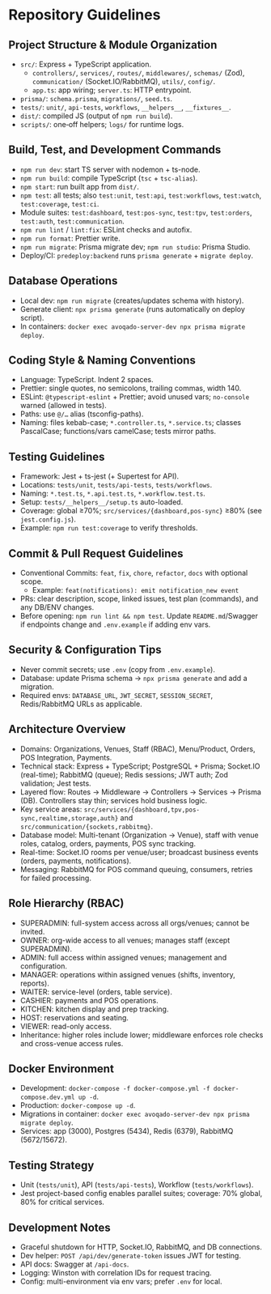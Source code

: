 # Repository Guidelines

## Project Structure & Module Organization
- `src/`: Express + TypeScript application.
  - `controllers/`, `services/`, `routes/`, `middlewares/`, `schemas/` (Zod), `communication/` (Socket.IO/RabbitMQ), `utils/`, `config/`.
  - `app.ts`: app wiring; `server.ts`: HTTP entrypoint.
- `prisma/`: `schema.prisma`, `migrations/`, `seed.ts`.
- `tests/`: `unit/`, `api-tests`, `workflows`, `__helpers__`, `__fixtures__`.
- `dist/`: compiled JS (output of `npm run build`).
- `scripts/`: one‑off helpers; `logs/` for runtime logs.

## Build, Test, and Development Commands
- `npm run dev`: start TS server with nodemon + ts-node.
- `npm run build`: compile TypeScript (`tsc` + `tsc-alias`).
- `npm start`: run built app from `dist/`.
- `npm test`: all tests; also `test:unit`, `test:api`, `test:workflows`, `test:watch`, `test:coverage`, `test:ci`.
- Module suites: `test:dashboard`, `test:pos-sync`, `test:tpv`, `test:orders`, `test:auth`, `test:communication`.
- `npm run lint` / `lint:fix`: ESLint checks and autofix.
- `npm run format`: Prettier write.
- `npm run migrate`: Prisma migrate dev; `npm run studio`: Prisma Studio.
- Deploy/CI: `predeploy:backend` runs `prisma generate` + `migrate deploy`.

## Database Operations
- Local dev: `npm run migrate` (creates/updates schema with history).
- Generate client: `npx prisma generate` (runs automatically on deploy script).
- In containers: `docker exec avoqado-server-dev npx prisma migrate deploy`.

## Coding Style & Naming Conventions
- Language: TypeScript. Indent 2 spaces.
- Prettier: single quotes, no semicolons, trailing commas, width 140.
- ESLint: `@typescript-eslint` + Prettier; avoid unused vars; `no-console` warned (allowed in tests).
- Paths: use `@/…` alias (tsconfig-paths).
- Naming: files kebab-case; `*.controller.ts`, `*.service.ts`; classes PascalCase; functions/vars camelCase; tests mirror paths.

## Testing Guidelines
- Framework: Jest + ts-jest (+ Supertest for API).
- Locations: `tests/unit`, `tests/api-tests`, `tests/workflows`.
- Naming: `*.test.ts`, `*.api.test.ts`, `*.workflow.test.ts`.
- Setup: `tests/__helpers__/setup.ts` auto-loaded.
- Coverage: global ≥70%; `src/services/{dashboard,pos-sync}` ≥80% (see `jest.config.js`).
- Example: `npm run test:coverage` to verify thresholds.

## Commit & Pull Request Guidelines
- Conventional Commits: `feat`, `fix`, `chore`, `refactor`, `docs` with optional scope.
  - Example: `feat(notifications): emit notification_new event`
- PRs: clear description, scope, linked issues, test plan (commands), and any DB/ENV changes.
- Before opening: `npm run lint && npm test`. Update `README.md`/Swagger if endpoints change and `.env.example` if adding env vars.

## Security & Configuration Tips
- Never commit secrets; use `.env` (copy from `.env.example`).
- Database: update Prisma schema → `npx prisma generate` and add a migration.
- Required envs: `DATABASE_URL`, `JWT_SECRET`, `SESSION_SECRET`, Redis/RabbitMQ URLs as applicable.

## Architecture Overview
- Domains: Organizations, Venues, Staff (RBAC), Menu/Product, Orders, POS Integration, Payments.
- Technical stack: Express + TypeScript; PostgreSQL + Prisma; Socket.IO (real-time); RabbitMQ (queue); Redis sessions; JWT auth; Zod validation; Jest tests.
- Layered flow: Routes → Middleware → Controllers → Services → Prisma (DB). Controllers stay thin; services hold business logic.
- Key service areas: `src/services/{dashboard,tpv,pos-sync,realtime,storage,auth}` and `src/communication/{sockets,rabbitmq}`.
- Database model: Multi-tenant (Organization → Venue), staff with venue roles, catalog, orders, payments, POS sync tracking.
- Real-time: Socket.IO rooms per venue/user; broadcast business events (orders, payments, notifications).
- Messaging: RabbitMQ for POS command queuing, consumers, retries for failed processing.

## Role Hierarchy (RBAC)
- SUPERADMIN: full-system access across all orgs/venues; cannot be invited.
- OWNER: org-wide access to all venues; manages staff (except SUPERADMIN).
- ADMIN: full access within assigned venues; management and configuration.
- MANAGER: operations within assigned venues (shifts, inventory, reports).
- WAITER: service-level (orders, table service).
- CASHIER: payments and POS operations.
- KITCHEN: kitchen display and prep tracking.
- HOST: reservations and seating.
- VIEWER: read-only access.
- Inheritance: higher roles include lower; middleware enforces role checks and cross-venue access rules.

## Docker Environment
- Development: `docker-compose -f docker-compose.yml -f docker-compose.dev.yml up -d`.
- Production: `docker-compose up -d`.
- Migrations in container: `docker exec avoqado-server-dev npx prisma migrate deploy`.
- Services: app (3000), Postgres (5434), Redis (6379), RabbitMQ (5672/15672).

## Testing Strategy
- Unit (`tests/unit`), API (`tests/api-tests`), Workflow (`tests/workflows`).
- Jest project-based config enables parallel suites; coverage: 70% global, 80% for critical services.

## Development Notes
- Graceful shutdown for HTTP, Socket.IO, RabbitMQ, and DB connections.
- Dev helper: `POST /api/dev/generate-token` issues JWT for testing.
- API docs: Swagger at `/api-docs`.
- Logging: Winston with correlation IDs for request tracing.
- Config: multi-environment via env vars; prefer `.env` for local.

